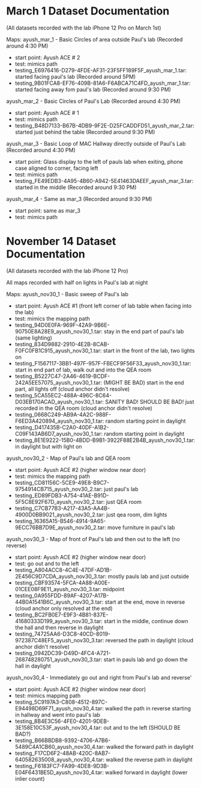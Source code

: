 # March 1 Dataset Documentation
(All datasets recorded with the lab iPhone 12 Pro on March 1st)

Maps:
ayush_mar_1 - Basic Circles of area outside Paul's lab (Recorded around 4:30 PM)
- start point: Ayush ACE # 2
- test: mimics path
- testing_E6976416-D279-4FDE-AF31-23F5FF189F5F_ayush_mar_1.tar: started facing paul's lab (Recorded around 5PM)
- testing_9B01FCA8-EF76-409B-81A6-F6ABCA71C4FD_ayush_mar_1.tar: started facing away fom paul's lab (Recorded around 9:30 PM)

ayush_mar_2 - Basic Circles of Paul's Lab (Recorded around 4:30 PM)
- start point: Ayush ACE # 1
- test: mimics path
- testing_B48D7133-B67B-4DB9-9F2E-D25FCADDFD51_ayush_mar_2.tar: started just behind the table (Recorded around 9:30 PM)

ayush_mar_3 - Basic Loop of MAC Hallway directly outside of Paul's Lab (Recorded around 4:30 PM)
- start point: Glass display to the left of pauls lab when exiting, phone case aligned to corner, facing left
- test: mimics path
- testing_FE49EDB3-4A95-4B60-A942-5E41463DAEEF_ayush_mar_3.tar: started in the middle (Recorded around 9:30 PM)

ayush_mar_4 - Same as mar_3 (Recorded around 9:30 PM)
- start point: same as mar_3
- test: mimics path

# November 14 Dataset Documentation
(All datasets recorded with the lab iPhone 12 Pro)

All maps recorded with half on lights in Paul's lab at night

Maps:
ayush_nov30_1 - Basic sweep of Paul's lab
- start point: Ayush ACE #1 (front left corner of lab table when facing into the lab)
- test: mimics the mapping path
- testing_94D0E0FA-969F-42A9-9B6E-90750E8A28E9_ayush_nov30_1.tar: stay in the end part of paul's lab (same lighting)
- testing_834D9882-2910-4E2B-8CAB-F0FC0FB1C915_ayush_nov30_1.tar: start in the front of the lab, two lights on
- testing_F1567117-3BB1-497F-957F-FBECF9F56F33_ayush_nov30_1.tar: start in end part of lab, walk out and into the QEA room
- testing_B5227C47-2A46-4619-BCDF-242A5EE57075_ayush_nov30_1.tar: (MIGHT BE BAD) start in the end part, all lights off (cloud anchor didn't resolve)
- testing_5CA55EC2-488A-496C-8C64-D03EB170ACAD_ayush_nov30_1.tar: SANITY BAD! SHOULD BE BAD! just recorded in the QEA room (cloud anchor didn't resolve)
- testing_0668C249-AB9A-4A2C-988F-F6ED3A420894_ayush_nov30_1.tar: random starting point in daylight
- testing_D417435B-C2A0-40DF-A1B2-C09F143AB6D7_ayush_nov30_1.tar: random starting point in daylight
- testing_8E1E9222-15B0-4BDD-B9B1-3922F88E2B4B_ayush_nov30_1.tar: in daylight but with light on

ayush_nov30_2 - Map of Paul's lab and QEA room
- start point: Ayush ACE #2 (higher window near door)
- test: mimics the mapping path
- testing_CD81156C-5CE9-49E8-B9C7-9754914CB715_ayush_nov30_2.tar: just paul's lab
- testing_ED89FDB3-A754-41AE-B91D-5F5C8E92F67D_ayush_nov30_2.tar: just QEA room
- testing_C7CB77B3-A217-43A5-AA4B-4900D0BB9021_ayush_nov30_2.tar: just qea room, dim lights
- testing_16365A15-B546-4914-9A65-9ECC76BB7D9E_ayush_nov30_2.tar: move furniture in paul's lab

ayush_nov30_3 - Map of front of Paul's lab and then out to the left (no reverse)
- start point: Ayush ACE #2 (higher window near door)
- test: go out and to the left
- testing_A804ACC8-4C4E-47DF-AD1B-2E456C9D7CDA_ayush_nov30_3.tar: mostly pauls lab and just outside
- testing_CBF93574-5FCA-4A88-A00E-01CEE08F9E11_ayush_nov30_3.tar: midpoint
- testing_0A955FDD-89AF-4207-A17B-44B0A1541B6C_ayush_nov30_3.tar: start at the end, move in reverse (cloud anchor only resolved at the end)
- testing_BC2FB0E7-E9F3-4B81-837E-41680333D199_ayush_nov30_3.tar: start in the middle, continue down the hall and then reverse in daylight
- testing_74725AA6-D3C8-40CD-8019-972387C48EF5_ayush_nov30_3.tar: reversed the path in daylight (cloud anchor didn't resolve)
- testing_0942DC39-D49D-4FC4-A721-268748280751_ayush_nov30_3.tar: start in pauls lab and go down the hall in daylight

ayush_nov30_4 - Immediately go out and right from Paul's lab and reverse'
- start point: Ayush ACE #2 (higher window near door)
- test: mimics mapping path
- testing_5C9197A3-C808-4512-897C-E94498D69F71_ayush_nov30_4.tar: walked the path in reverse starting in hallway and went into paul's lab
- testing_8B4E3C56-4FE0-4201-9DEB-3E158E10C53F_ayush_nov30_4.tar: out and to the left (SHOULD BE BAD?)
- testing_B66BBDB8-9392-4706-A7B6-5489C4A1CB60_ayush_nov30_4.tar: walked the forward path in daylight
- testing_F17CD6F2-48AB-420C-8AB7-640582635008_ayush_nov30_4.tar: walked the reverse path in daylight
- testing_F6183FC7-FA99-4DE8-9D3B-E04F6431BE5D_ayush_nov30_4.tar: walked forward in daylight (lower inlier count)